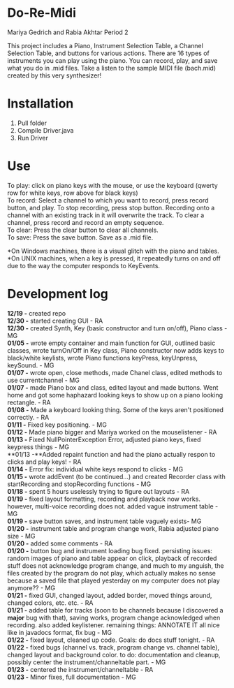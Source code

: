 Do-Re-Midi 
========

Mariya Gedrich and Rabia Akhtar Period 2

This project includes a Piano, Instrument Selection Table, a Channel Selection Table, and buttons for various actions. There are 16 types of instruments you can play using the piano. You can record, play, and save what you do in .mid files. Take a listen to the sample MIDI file (bach.mid) created by this very synthesizer!

Installation
==========
1. Pull folder
2. Compile Driver.java 
3. Run Driver 

Use
=============
To play: click on piano keys with the mouse, or use the keyboard (qwerty row for white keys, row above for black keys)<br/>
To record: Select a channel to which you want to record, press record button, and play. To stop recording, press stop button. Recording onto a channel with an existing track in it will overwrite the track. To clear a channel, press record and record an empty sequence. <br/>
To clear: Press the clear button to clear all channels. <br/>
To save: Press the save button. Save as a .mid file. <br/>

*On Windows machines, there is a visual glitch with the piano and tables.<br/>
*On UNIX machines, when a key is pressed, it repeatedly turns on and off due to the way the computer responds to KeyEvents.

Development log
=====
**12/19 -** created repo <br/>
**12/30 -** started creating GUI - RA <br/>
**12/30 -** created Synth, Key (basic constructor and turn on/off), Piano class - MG <br/>
**01/05 -** wrote empty container and main function for GUI, outlined basic classes, wrote turnOn/Off in Key class, Piano constructor now adds keys to black/white keylists, wrote Piano functions keyPress, keyUnpress, keySound. - MG <br/>
**01/07 -** wrote open, close methods, made Chanel class, edited methods to use currentchannel - MG <br/>
**01/07 -** made Piano box and class, edited layout and made buttons. Went home and got some haphazard looking keys to show up on a piano looking rectangle. - RA <br/>
**01/08 -** Made a keyboard looking thing. Some of the keys aren't positioned correctly. - RA <br/>
**01/11 -** Fixed key positioning. - MG <br/>
**01/12 -** Made piano bigger and Mariya worked on the mouselistener - RA
 <br/>
**01/13 -** Fixed NullPointerException Error, adjusted piano keys, fixed keypress things - MG <br/>
**01/13 -**Added repaint function and had the piano actually respon to clicks and play keys! - RA <br/>
**01/14 -** Error fix: individual white keys respond to clicks - MG <br/>
**01/15 -** wrote addEvent (to be continued...) and created Recorder class with startRecording and stopRecording functions - MG <br/>
**01/18 -** spent 5 hours uselessly trying to figure out layouts - RA <br/>
**01/19 -** fixed layout formatting, recording and playback now works. however, multi-voice recording does not. added vague instrument table - MG <br/>
**01/19 -** save button saves, and instrument table vaguely exists- MG <br/>
**01/20 -** instrument table and program change work, Rabia adjusted piano size - MG <br/>
**01/20 -** added some comments - RA <br/>
**01/20 -** button bug and instrument loading bug fixed. persisting issues: random images of piano and table appear on click, playback of recorded stuff does not acknowledge program change, and much to my anguish, the files created by the program do not play, which actually makes no sense because a saved file that played yesterday on my computer does not play anymore?? - MG <br/>
**01/21 -** fixed GUI, changed layout, added border, moved things around, changed colors, etc. etc. - RA <br/>
**01/21 -** added table for tracks (soon to be channels because I discovered a **major** bug with that), saving works, program change acknowledged when recording. also added keylistener. remaining things: ANNOTATE IT all nice like in javadocs format, fix bug - MG <br/> 
**01/22 -** fixed layout, cleaned up code. Goals: do docs stuff tonight. - RA <br/>
**01/22 -** fixed bugs (channel vs. track, program change vs. channel table), changed layout and background color. to do: documentation and cleanup, possibly center the instrument/channeltable part. - MG <br/>
**01/23 -** centered the instrument/channeltable - RA <br/>
**01/23 -** Minor fixes, full documentation - MG
